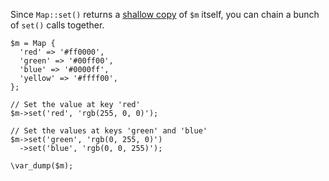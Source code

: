 Since `Map::set()` returns a [shallow copy](https://en.wikipedia.org/wiki/Object_copying#Shallow_copy) of `$m` itself, you can chain a bunch of `set()` calls together.

```basic-usage.php
$m = Map {
  'red' => '#ff0000',
  'green' => '#00ff00',
  'blue' => '#0000ff',
  'yellow' => '#ffff00',
};

// Set the value at key 'red'
$m->set('red', 'rgb(255, 0, 0)');

// Set the values at keys 'green' and 'blue'
$m->set('green', 'rgb(0, 255, 0)')
  ->set('blue', 'rgb(0, 0, 255)');

\var_dump($m);
```
